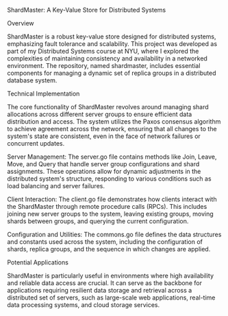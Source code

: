 ShardMaster: A Key-Value Store for Distributed Systems

Overview

ShardMaster is a robust key-value store designed for distributed systems, emphasizing fault tolerance and scalability. This project was developed as part of my Distributed Systems course at NYU, where I explored the complexities of maintaining consistency and availability in a networked environment. The repository, named shardmaster, includes essential components for managing a dynamic set of replica groups in a distributed database system.

Technical Implementation

The core functionality of ShardMaster revolves around managing shard allocations across different server groups to ensure efficient data distribution and access. The system utilizes the Paxos consensus algorithm to achieve agreement across the network, ensuring that all changes to the system's state are consistent, even in the face of network failures or concurrent updates.

Server Management: The server.go file contains methods like Join, Leave, Move, and Query that handle server group configurations and shard assignments. These operations allow for dynamic adjustments in the distributed system's structure, responding to various conditions such as load balancing and server failures.

Client Interaction: The client.go file demonstrates how clients interact with the ShardMaster through remote procedure calls (RPCs). This includes joining new server groups to the system, leaving existing groups, moving shards between groups, and querying the current configuration.

Configuration and Utilities: The commons.go file defines the data structures and constants used across the system, including the configuration of shards, replica groups, and the sequence in which changes are applied.

Potential Applications

ShardMaster is particularly useful in environments where high availability and reliable data access are crucial. It can serve as the backbone for applications requiring resilient data storage and retrieval across a distributed set of servers, such as large-scale web applications, real-time data processing systems, and cloud storage services.
